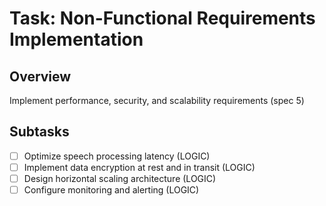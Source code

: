 # Task: Non-Functional Requirements Implementation

## Overview
Implement performance, security, and scalability requirements (spec 5)

## Subtasks
- [ ] Optimize speech processing latency (LOGIC)
- [ ] Implement data encryption at rest and in transit (LOGIC)
- [ ] Design horizontal scaling architecture (LOGIC)
- [ ] Configure monitoring and alerting (LOGIC)